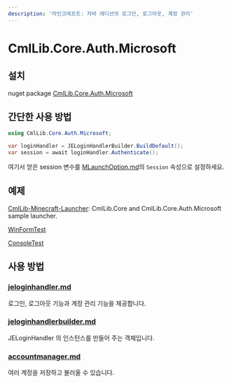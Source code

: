 ```yaml
---
description: '마인크래프트: 자바 에디션의 로그인, 로그아웃, 계정 관리'
---
```


# CmlLib.Core.Auth.Microsoft

## 설치

nuget package [CmlLib.Core.Auth.Microsoft](https://www.nuget.org/packages/CmlLib.Core.Auth.Microsoft)

## 간단한 사용 방법

```csharp
using CmlLib.Core.Auth.Microsoft;

var loginHandler = JELoginHandlerBuilder.BuildDefault();
var session = await loginHandler.Authenticate();
```

여기서 얻은 session 변수를 [MLaunchOption.md](../../cmllib.core/getting-started/MLaunchOption.md "mention")의 `Session` 속성으로 설정하세요.

## 예제

[CmlLib-Minecraft-Launcher](https://github.com/CmlLib/CmlLib-Minecraft-Launcher): CmlLib.Core and CmlLib.Core.Auth.Microsoft sample launcher.

[WinFormTest](https://github.com/CmlLib/CmlLib.Core.Auth.Microsoft/blob/dev/examples/WinFormTest)

[ConsoleTest](https://github.com/CmlLib/CmlLib.Core.Auth.Microsoft/blob/dev/examples/ConsoleTest/Program.cs)

## 사용 방법

### [jeloginhandler.md](jeloginhandler.md "mention")

로그인, 로그아웃 기능과 계정 관리 기능을 제공합니다.

### [jeloginhandlerbuilder.md](jeloginhandlerbuilder.md "mention")

JELoginHandler 의 인스턴스를 만들어 주는 객체입니다.

### [accountmanager.md](../xboxauthnet.game/accountmanager.md "mention")

여러 계정을 저장하고 불러올 수 있습니다.
